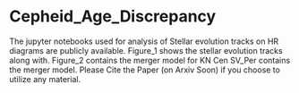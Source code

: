 # Cepheid_Age_Discrepancy

The jupyter notebooks used for analysis of Stellar evolution tracks on HR diagrams are publicly available.
Figure_1 shows the stellar evolution tracks along with.
Figure_2 contains the merger model for KN Cen
SV_Per contains the merger model.
Please Cite the Paper (on Arxiv Soon) if you choose to utilize any material.
